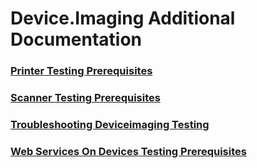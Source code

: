 # Device.Imaging Additional Documentation
### [Printer Testing Prerequisites](testref/printer-testing-prerequisites.md.md)
### [Scanner Testing Prerequisites](testref/scanner-testing-prerequisites.md.md)
### [Troubleshooting Deviceimaging Testing](testref/troubleshooting-deviceimaging-testing.md.md)
### [Web Services On Devices Testing Prerequisites](testref/web-services-on-devices-testing-prerequisites.md.md)
